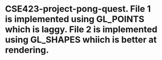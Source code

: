 # CSE423-project-pong-quest. File 1 is implemented using GL_POINTS which is laggy. File 2 is implemented using GL_SHAPES whiich is better at rendering.
